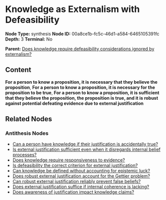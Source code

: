 # Knowledge as Externalism with Defeasibility

**Node Type:** synthesis
**Node ID:** 00a8ce1b-fc5c-46d1-a584-6465105391fc
**Depth:** 3
**Terminal:** No

**Parent:** [Does knowledge require defeasibility considerations ignored by externalism?](does-knowledge-require-defeasibility-considerations-ignored-by-externalism-antithesis-683afe46-7768-45f0-9d44-e20c8467ee13.md)

## Content

**For a person to know a proposition, it is necessary that they believe the proposition**, **For a person to know a proposition, it is necessary for the proposition to be true**, **For a person to know a proposition, it is sufficient that they believe the proposition, the proposition is true, and it is robust against potential defeating evidence due to external justification**

## Related Nodes

### Antithesis Nodes

- [Can a person have knowledge if their justification is accidentally true?](can-a-person-have-knowledge-if-their-justification-is-accidentally-true-antithesis-98245347-3de3-4c62-92bf-782d502fe38e.md)
- [Is external justification sufficient even when it disregards internal belief processes?](is-external-justification-sufficient-even-when-it-disregards-internal-belief-processes-antithesis-75f96780-29ae-4820-81ec-02dfdb49a359.md)
- [Does knowledge require responsiveness to evidence?](does-knowledge-require-responsiveness-to-evidence-antithesis-9d06dcfe-3a0a-4833-9f94-be2979f6564b.md)
- [Is defeasibility the correct criterion for external justification?](is-defeasibility-the-correct-criterion-for-external-justification-antithesis-14e46323-ee38-40ba-a5d4-a974d893ffad.md)
- [Can knowledge be defined without accounting for epistemic luck?](can-knowledge-be-defined-without-accounting-for-epistemic-luck-antithesis-37759421-700a-4284-97de-87a7612ced4e.md)
- [Does robust external justification account for the Gettier problem?](does-robust-external-justification-account-for-the-gettier-problem-antithesis-e559dcb2-ff85-4c50-b957-abc9cf54107d.md)
- [Can robust external justification reliably prevent false beliefs?](can-robust-external-justification-reliably-prevent-false-beliefs-antithesis-02332450-bd53-48f1-b3e4-2d2575427092.md)
- [Does external justification suffice if internal coherence is lacking?](does-external-justification-suffice-if-internal-coherence-is-lacking-antithesis-52d25f28-199d-4bca-a1d2-96e3f2954779.md)
- [Does awareness of justification impact knowledge claims?](does-awareness-of-justification-impact-knowledge-claims-antithesis-c2403c72-ec8e-45be-8d63-186d4f45ba55.md)
